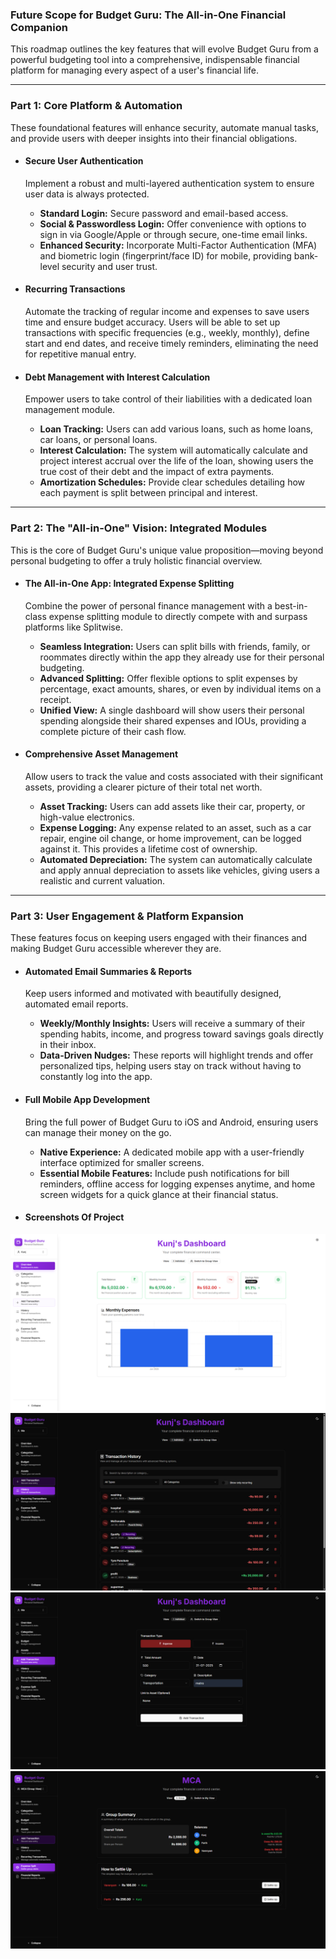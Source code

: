 ### **Future Scope for Budget Guru: The All-in-One Financial Companion**

This roadmap outlines the key features that will evolve Budget Guru from a powerful budgeting tool into a comprehensive, indispensable financial platform for managing every aspect of a user's financial life.

---

### **Part 1: Core Platform & Automation**

These foundational features will enhance security, automate manual tasks, and provide users with deeper insights into their financial obligations.

* #### **Secure User Authentication**
    Implement a robust and multi-layered authentication system to ensure user data is always protected.
    * **Standard Login:** Secure password and email-based access.
    * **Social & Passwordless Login:** Offer convenience with options to sign in via Google/Apple or through secure, one-time email links.
    * **Enhanced Security:** Incorporate Multi-Factor Authentication (MFA) and biometric login (fingerprint/face ID) for mobile, providing bank-level security and user trust.

* #### **Recurring Transactions**
    Automate the tracking of regular income and expenses to save users time and ensure budget accuracy. Users will be able to set up transactions with specific frequencies (e.g., weekly, monthly), define start and end dates, and receive timely reminders, eliminating the need for repetitive manual entry.

* #### **Debt Management with Interest Calculation**
    Empower users to take control of their liabilities with a dedicated loan management module.
    * **Loan Tracking:** Users can add various loans, such as home loans, car loans, or personal loans.
    * **Interest Calculation:** The system will automatically calculate and project interest accrual over the life of the loan, showing users the true cost of their debt and the impact of extra payments.
    * **Amortization Schedules:** Provide clear schedules detailing how each payment is split between principal and interest.

---

### **Part 2: The "All-in-One" Vision: Integrated Modules**

This is the core of Budget Guru's unique value proposition—moving beyond personal budgeting to offer a truly holistic financial overview.

* #### **The All-in-One App: Integrated Expense Splitting**
    Combine the power of personal finance management with a best-in-class expense splitting module to directly compete with and surpass platforms like Splitwise.
    * **Seamless Integration:** Users can split bills with friends, family, or roommates directly within the app they already use for their personal budgeting.
    * **Advanced Splitting:** Offer flexible options to split expenses by percentage, exact amounts, shares, or even by individual items on a receipt.
    * **Unified View:** A single dashboard will show users their personal spending alongside their shared expenses and IOUs, providing a complete picture of their cash flow.

* #### **Comprehensive Asset Management**
    Allow users to track the value and costs associated with their significant assets, providing a clearer picture of their total net worth.
    * **Asset Tracking:** Users can add assets like their car, property, or high-value electronics.
    * **Expense Logging:** Any expense related to an asset, such as a car repair, engine oil change, or home improvement, can be logged against it. This provides a lifetime cost of ownership.
    * **Automated Depreciation:** The system can automatically calculate and apply annual depreciation to assets like vehicles, giving users a realistic and current valuation.

---

### **Part 3: User Engagement & Platform Expansion**

These features focus on keeping users engaged with their finances and making Budget Guru accessible wherever they are.

* #### **Automated Email Summaries & Reports**
    Keep users informed and motivated with beautifully designed, automated email reports.
    * **Weekly/Monthly Insights:** Users will receive a summary of their spending habits, income, and progress toward savings goals directly in their inbox.
    * **Data-Driven Nudges:** These reports will highlight trends and offer personalized tips, helping users stay on track without having to constantly log into the app.

* #### **Full Mobile App Development**
    Bring the full power of Budget Guru to iOS and Android, ensuring users can manage their money on the go.
    * **Native Experience:** A dedicated mobile app with a user-friendly interface optimized for smaller screens.
    * **Essential Mobile Features:** Include push notifications for bill reminders, offline access for logging expenses anytime, and home screen widgets for a quick glance at their financial status.

* #### **Screenshots Of Project**
![Dashboard](Screenshots/Screenshot%202025-08-01%20000843.png)
![Transaction History](Screenshots/Screenshot%202025-08-01%20001019.png)   
![Add Transaction](Screenshots/Screenshot%202025-08-01%20001037.png)   
![Split Group Expenses](Screenshots/Screenshot%202025-08-01%20001052.png)   